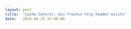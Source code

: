 ```yaml
---
layout: post
title:  "Cache-Control: min-fresh=n http header exists"
date:   2014-08-25 15:00:00
---
```


